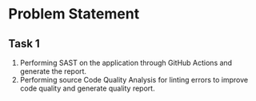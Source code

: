 # Problem Statement

## Task 1

1. Performing SAST on the application through GitHub Actions and generate the report.
2. Performing source Code Quality Analysis for linting errors to improve code quality and generate quality report.